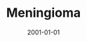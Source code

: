 ---
title: Meningioma
image: https://www.cycif.org/assets/img/coy-acta-neuropathol-2019/1_Ependymoma.jpg
date: '2001-01-01'
minerva_link: https://www.cycif.org/data/coy-acta-neuropathol-2019/osd-1_Ependymoma.html
info_link: https://www.cycif.org/data/coy-acta-neuropathol-2019/index.html
show_page_link: false
tags:
    - narrated
---
